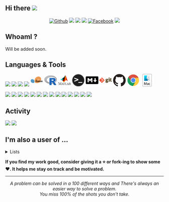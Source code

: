 ## Hi there <img src="https://media.giphy.com/media/hvRJCLFzcasrR4ia7z/giphy.gif" width="35px">

<p align="center">
<!--   <a href=""><img src="https://img.shields.io/badge/linkedin-%230077B5.svg?&style=for-the-badge&logo=linkedin&logoColor=white" /></a>&nbsp;&nbsp;&nbsp;&nbsp; -->
  <a href="https://github.com/RxstydnR/RxstydnR" target="_blank"><img alt="Github" src="https://img.shields.io/badge/GitHub-%2312100E.svg?&style=for-the-badge&logo=Github&logoColor=white" /></a> 
  <a href="https://www.instagram.com/xstydn/?hl=ja"><img src="https://img.shields.io/badge/instagram-%23E4405F.svg?&style=for-the-badge&logo=Instagram&logoColor=white"/></a>
  <a href="https://twitter.com/a1b2c3d4xbx"><img src="https://img.shields.io/badge/twitter-%231DA1F2.svg?&style=for-the-badge&logo=twitter&logoColor=white" /></a>
  <a href="kkataryo1018@gmail.com"><img src="https://img.shields.io/badge/gmail-%23D14836.svg?&style=for-the-badge&logo=gmail&logoColor=white" /></a>
  <a href="https://www.facebook.com/ryoya.katafuchi/"><img src="https://img.shields.io/badge/facebook-%231877F2.svg?&style=for-the-badge&logo=facebook&logoColor=white" alt="Facebook"/></a>
  <a href="https://www.slideshare.net/RyoyaKatafuchi"><img src="https://www.vectorlogo.zone/logos/slideshare/slideshare-ar21.svg" width="10%" /></a>
</p>


## WhoamI ?

Will be added soon.

## Languages & Tools

<!-- <code><img height="40" src="https://raw.githubusercontent.com/github/explore/80688e429a7d4ef2fca1e82350fe8e3517d3494d/topics/python/python.png"></code>
<code><img height="40" src="https://raw.githubusercontent.com/github/explore/80688e429a7d4ef2fca1e82350fe8e3517d3494d/topics/tensorflow/tensorflow.png"></code>
<code><img height="40" src="https://raw.githubusercontent.com/github/explore/80688e429a7d4ef2fca1e82350fe8e3517d3494d/topics/jupyter-notebook/jupyter-notebook.png"></code> -->
<code><a href="https://www.python.org/" target="_blank"><img height="50" src="https://www.vectorlogo.zone/logos/python/python-ar21.svg"></a></code>
<code><a href="https://www.tensorflow.org/" target="_blank"><img height="50" src="https://www.vectorlogo.zone/logos/tensorflow/tensorflow-ar21.svg"></a></code>
<code><a href="https://pytorch.org/" target="_blank"><img height="50" src="https://www.vectorlogo.zone/logos/pytorch/pytorch-ar21.svg"></a></code>
<code><a href="https://jupyter.org/" target="_blank"><img height="50" src="https://www.vectorlogo.zone/logos/jupyter/jupyter-ar21.svg"></a></code>
<code><img height="40" src="https://raw.githubusercontent.com/github/explore/80688e429a7d4ef2fca1e82350fe8e3517d3494d/topics/scikit-learn/scikit-learn.png"></code>
<code><img height="40" src="https://raw.githubusercontent.com/github/explore/80688e429a7d4ef2fca1e82350fe8e3517d3494d/topics/r/r.png"></code>
<code><img height="40" src="https://raw.githubusercontent.com/github/explore/80688e429a7d4ef2fca1e82350fe8e3517d3494d/topics/matlab/matlab.png"></code>
<code><img height="40" src="https://raw.githubusercontent.com/github/explore/d92924b1d925bb134e308bd29c9de6c302ed3beb/topics/terminal/terminal.png"></code>
<code><img height="40" src="https://raw.githubusercontent.com/github/explore/80688e429a7d4ef2fca1e82350fe8e3517d3494d/topics/markdown/markdown.png"></code>
<code><img height="40" src="https://raw.githubusercontent.com/github/explore/80688e429a7d4ef2fca1e82350fe8e3517d3494d/topics/git/git.png"></code>
<code><img height="40" src="https://raw.githubusercontent.com/github/explore/89bdd9644f44d1b12180fd512b95574fe4c54617/topics/github-api/github-api.png"></code>
<code><img height="40" src="https://raw.githubusercontent.com/github/explore/80688e429a7d4ef2fca1e82350fe8e3517d3494d/topics/chrome/chrome.png"></code>
<code><img height="40" src="https://raw.githubusercontent.com/github/explore/80688e429a7d4ef2fca1e82350fe8e3517d3494d/topics/macos/macos.png"></code>

<p>
<img src="https://img.shields.io/badge/python%20-%2314354C.svg?&style=for-the-badge&logo=python&logoColor=white"/>
<img src="https://img.shields.io/badge/Keras%20-%23D00000.svg?&style=for-the-badge&logo=Keras&logoColor=white"/>
<img src="https://img.shields.io/badge/TensorFlow%20-%23FF6F00.svg?&style=for-the-badge&logo=TensorFlow&logoColor=white" />
<img src="https://img.shields.io/badge/PyTorch%20-%23EE4C2C.svg?&style=for-the-badge&logo=PyTorch&logoColor=white" />
<img src="https://img.shields.io/badge/pandas%20-%23150458.svg?&style=for-the-badge&logo=pandas&logoColor=white" />
<img src="https://img.shields.io/badge/numpy%20-%23013243.svg?&style=for-the-badge&logo=numpy&logoColor=white" />
<img src="https://img.shields.io/badge/Jupyter%20-%23F37626.svg?&style=for-the-badge&logo=Jupyter&logoColor=white" />
<img src="https://img.shields.io/badge/r-%23276DC3.svg?&style=for-the-badge&logo=r&logoColor=white"/>
<img src="https://img.shields.io/badge/java-%23ED8B00.svg?&style=for-the-badge&logo=java&logoColor=white"/>
<img src="https://img.shields.io/badge/markdown-%23000000.svg?&style=for-the-badge&logo=markdown&logoColor=white"/>
<img src="https://img.shields.io/badge/shell_script%20-%23121011.svg?&style=for-the-badge&logo=gnu-bash&logoColor=white"/>
<img src="https://img.shields.io/badge/latex%20-%23008080.svg?&style=for-the-badge&logo=latex&logoColor=white"/>
<img src="https://img.shields.io/badge/github%20-%23121011.svg?&style=for-the-badge&logo=github&logoColor=white"/>
<img src="https://img.shields.io/badge/git%20-%23F05033.svg?&style=for-the-badge&logo=git&logoColor=white"/>
</p>



## Activity


<p align="left"><img src="https://github-readme-stats.vercel.app/api?username=RxstydnR&count_private=true&show_icons=true" />
  <img src="https://github-readme-stats.vercel.app/api/top-langs/?username=RxstydnR" /></p>


## I'm also a user of ...

<details>
<summary> Lists </summary>
<p>
<img src="https://www.vectorlogo.zone/logos/airbnb/airbnb-ar21.svg"/>
<img src="https://www.vectorlogo.zone/logos/awesomelogos/awesomelogos-ar21.svg"/>
<img src="https://www.vectorlogo.zone/logos/asus/asus-ar21.svg"/>
<img src="https://www.vectorlogo.zone/logos/apple/apple-ar21.svg"/>
<img src="https://www.vectorlogo.zone/logos/apple_appstore/apple_appstore-ar21.svg"/>
<img src="https://www.vectorlogo.zone/logos/amazon/amazon-ar21.svg"/>
<img src="https://www.vectorlogo.zone/logos/bluetooth/bluetooth-ar21.svg"/>
<img src="https://www.vectorlogo.zone/logos/box/box-ar21.svg"/>
<img src="https://www.vectorlogo.zone/logos/brave/brave-ar21.svg"/>
<img src="https://www.vectorlogo.zone/logos/costco/costco-ar21.svg"/>
<img src="https://www.vectorlogo.zone/logos/deepl/deepl-ar21.svg"/>
<img src="https://www.vectorlogo.zone/logos/dropbox/dropbox-ar21.svg"/>
<img src="https://www.vectorlogo.zone/logos/elsevier/elsevier-ar21.svg"/>
<img src="https://www.vectorlogo.zone/logos/facebook/facebook-ar21.svg"/>
<img src="https://www.vectorlogo.zone/logos/google_drive/google_drive-ar21.svg"/>
<img src="https://www.vectorlogo.zone/logos/google_maps/google_maps-ar21.svg"/>
<img src="https://www.vectorlogo.zone/logos/ieee/ieee-ar21.svg"/>
<img src="https://www.vectorlogo.zone/logos/imgur/imgur-ar21.svg"/>
<img src="https://www.vectorlogo.zone/logos/kaggle/kaggle-ar21.svg"/>
<img src="https://www.vectorlogo.zone/logos/line/line-ar21.svg"/>
<img src="https://www.vectorlogo.zone/logos/linkedin/linkedin-ar21.svg"/>
<img src="https://www.vectorlogo.zone/logos/linux/linux-ar21.svg"/>
<img src="https://www.vectorlogo.zone/logos/medium/medium-ar21.svg"/>
<img src="https://www.vectorlogo.zone/logos/microsoft/microsoft-ar21.svg"/>
<img src="https://www.vectorlogo.zone/logos/netflix/netflix-ar21.svg"/>
<img src="https://www.vectorlogo.zone/logos/nvidia/nvidia-ar21.svg"/>
<img src="https://www.vectorlogo.zone/logos/opencv/opencv-ar21.svg"/>
<img src="https://www.vectorlogo.zone/logos/oreilly/oreilly-ar21.svg"/>
<img src="https://www.vectorlogo.zone/logos/paypal/paypal-ar21.svg"/>
<img src=https://www.vectorlogo.zone/logos/pepsi/pepsi-ar21.svg""/>
<img src="https://www.vectorlogo.zone/logos/pinterest/pinterest-ar21.svg"/>
<img src="https://www.vectorlogo.zone/logos/pixabay/pixabay-ar21.svg"/>
<img src="https://www.vectorlogo.zone/logos/pringles/pringles-ar21.svg"/>
<img src="https://www.vectorlogo.zone/logos/apple_safari/apple_safari-ar21.svg"/>
<img src="https://www.vectorlogo.zone/logos/samsung/samsung-ar21.svg"/>
<img src="https://www.vectorlogo.zone/logos/shell/shell-ar21.svg"/>
<img src="https://www.vectorlogo.zone/logos/slideshare/slideshare-ar21.svg"/>
<img src="https://www.vectorlogo.zone/logos/skype/skype-ar21.svg"/>
<img src="https://www.vectorlogo.zone/logos/softbank/softbank-ar21.svg"/>
<img src="https://www.vectorlogo.zone/logos/spotify/spotify-ar21.svg"/>
<img src="https://www.vectorlogo.zone/logos/stackoverflow/stackoverflow-ar21.svg"/>
<img src="https://www.vectorlogo.zone/logos/starbucks/starbucks-ar21.svg"/>
<img src="https://www.vectorlogo.zone/logos/tripadvisor/tripadvisor-ar21.svg"/>
<img src="https://www.vectorlogo.zone/logos/trivago/trivago-ar21.svg"/>
<img src="https://www.vectorlogo.zone/logos/udemy/udemy-ar21.svg"/>
<img src="https://www.vectorlogo.zone/logos/visualstudio_code/visualstudio_code-ar21.svg"/>
<img src="https://www.vectorlogo.zone/logos/vogue/vogue-ar21.svg"/>
<img src="https://www.vectorlogo.zone/logos/apple_xcode/apple_xcode-ar21.svg"/>
<img src="https://www.vectorlogo.zone/logos/yahoo/yahoo-ar21.svg"/>
<img src="https://www.vectorlogo.zone/logos/youtube/youtube-ar21.svg"/>
<img src="https://www.vectorlogo.zone/logos/zoomus/zoomus-ar21.svg"/>
</p>
</details>

**If you find my work good, consider giving it a :star: or fork-ing to show some :heart:. It helps me stay on track and be motivated.**
<hr>
<p align="center">
   <i>A problem can be solved in a 100 different ways and There's always an easier way to solve a problem.</i>
   <br>
   <i>You miss 100% of the shots you don't take.</i>
   <br>
</p>


<!--
**RxstydnR/RxstydnR** is a ✨ _special_ ✨ repository because its `README.md` (this file) appears on your GitHub profile.

Here are some ideas to get you started:

- 🔭 I’m currently working on ...
- 🌱 I’m currently learning ...
- 👯 I’m looking to collaborate on ...
- 🤔 I’m looking for help with ...
- 💬 Ask me about ...
- 📫 How to reach me: ...
- 😄 Pronouns: ...
- ⚡ Fun fact: ...
-->
